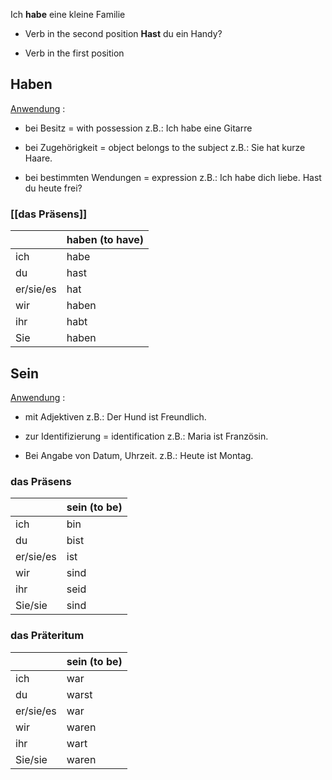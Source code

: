 Ich **habe** eine kleine Familie 
* Verb in the second position 
**Hast** du ein Handy? 
- Verb in the first position 

## Haben
[Anwendung](obsidian://open?vault=Germanistik&file=Vocabulary%2FW%C3%B6rterbuch) : 
- bei Besitz = with possession
z.B.: Ich habe eine Gitarre

- bei Zugehörigkeit = object belongs to the subject
z.B.: Sie hat kurze Haare. 

- bei bestimmten Wendungen = expression 
z.B.: Ich habe dich liebe. 
	Hast du heute frei? 
 
### [[das Präsens]]

|           | haben (to have) |
| --------- | --------------- |
| ich       | habe            |
| du        | hast            |
| er/sie/es | hat             |
| wir       | haben           |
| ihr       | habt            |
| Sie       | haben           |

## Sein
[Anwendung](obsidian://open?vault=Germanistik&file=Vocabulary%2FW%C3%B6rterbuch) : 
- mit Adjektiven 
z.B.: Der Hund ist Freundlich.

- zur Identifizierung = identification
z.B.: Maria ist Französin.

- Bei Angabe von Datum, Uhrzeit. 
z.B.: Heute ist Montag. 

### das Präsens

|           | sein (to be) |
| --------- | ------------ |
| ich       | bin          |
| du        | bist         |
| er/sie/es | ist          |
| wir       | sind         |
| ihr       | seid         |
| Sie/sie   | sind         |
### das Präteritum

|           | sein (to be) |
| --------- | ------------ |
| ich       | war          |
| du        | warst        |
| er/sie/es | war          |
| wir       | waren        |
| ihr       | wart         |
| Sie/sie   | waren        |
